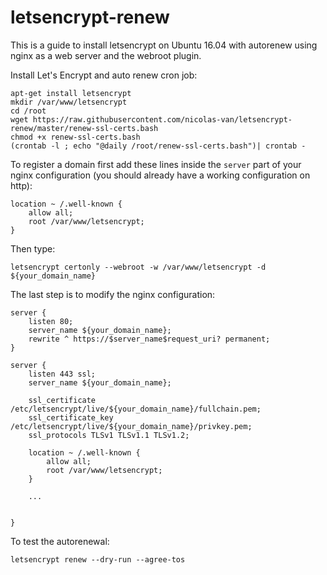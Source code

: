 # letsencrypt-renew

This is a guide to install letsencrypt on Ubuntu 16.04 with autorenew using nginx as a web server and the webroot plugin.

Install Let's Encrypt and auto renew cron job:

    apt-get install letsencrypt
    mkdir /var/www/letsencrypt
    cd /root
    wget https://raw.githubusercontent.com/nicolas-van/letsencrypt-renew/master/renew-ssl-certs.bash
    chmod +x renew-ssl-certs.bash
    (crontab -l ; echo "@daily /root/renew-ssl-certs.bash")| crontab -
    
To register a domain first add these lines inside the `server` part of your nginx configuration (you should already have a working configuration on http):

    location ~ /.well-known {
        allow all;
        root /var/www/letsencrypt;
    }

Then type:

    letsencrypt certonly --webroot -w /var/www/letsencrypt -d ${your_domain_name}

The last step is to modify the nginx configuration:

    server {
        listen 80;
        server_name ${your_domain_name};
        rewrite ^ https://$server_name$request_uri? permanent;
    }

    server {
        listen 443 ssl;
        server_name ${your_domain_name};
    
        ssl_certificate /etc/letsencrypt/live/${your_domain_name}/fullchain.pem;
        ssl_certificate_key /etc/letsencrypt/live/${your_domain_name}/privkey.pem;
        ssl_protocols TLSv1 TLSv1.1 TLSv1.2;
        
        location ~ /.well-known {
            allow all;
            root /var/www/letsencrypt;
        }
        
        ...
        
        
    }
    
To test the autorenewal:

    letsencrypt renew --dry-run --agree-tos
